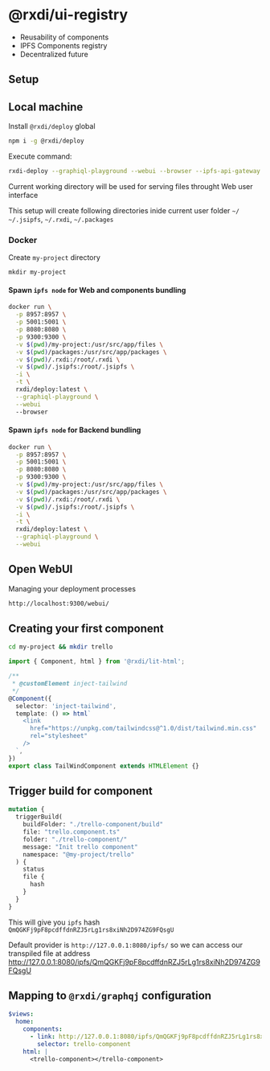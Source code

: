 # @rxdi/ui-registry

* Reusability of components
* IPFS Components registry
* Decentralized future

## Setup

## Local machine

Install `@rxdi/deploy` global

```bash
npm i -g @rxdi/deploy
```

Execute command:
```bash
rxdi-deploy --graphiql-playground --webui --browser --ipfs-api-gateway 8080 --ipfs-api-port 5001
```

Current working directory will be used for serving files throught Web user interface 

This setup will create following directories inide current user folder `~/` `~/.jsipfs`, `~/.rxdi`, `~/.packages` 

### Docker

Create `my-project` directory

```
mkdir my-project
```

#### Spawn `ipfs node` for Web and components bundling
```bash
docker run \
  -p 8957:8957 \
  -p 5001:5001 \
  -p 8080:8080 \
  -p 9300:9300 \
  -v $(pwd)/my-project:/usr/src/app/files \
  -v $(pwd)/packages:/usr/src/app/packages \
  -v $(pwd)/.rxdi:/root/.rxdi \
  -v $(pwd)/.jsipfs:/root/.jsipfs \
  -i \
  -t \
  rxdi/deploy:latest \
  --graphiql-playground \
  --webui
  --browser
```

#### Spawn `ipfs node` for Backend bundling

```bash
docker run \
  -p 8957:8957 \
  -p 5001:5001 \
  -p 8080:8080 \
  -p 9300:9300 \
  -v $(pwd)/my-project:/usr/src/app/files \
  -v $(pwd)/packages:/usr/src/app/packages \
  -v $(pwd)/.rxdi:/root/.rxdi \
  -v $(pwd)/.jsipfs:/root/.jsipfs \
  -i \
  -t \
  rxdi/deploy:latest \
  --graphiql-playground \
  --webui
```


## Open WebUI

Managing your deployment processes
```bash
http://localhost:9300/webui/
```

## Creating your first component

```bash
cd my-project && mkdir trello
```

```typescript
import { Component, html } from '@rxdi/lit-html';

/**
 * @customElement inject-tailwind
 */
@Component({
  selector: 'inject-tailwind',
  template: () => html`
    <link
      href="https://unpkg.com/tailwindcss@^1.0/dist/tailwind.min.css"
      rel="stylesheet"
    />
  `,
})
export class TailWindComponent extends HTMLElement {}
```

## Trigger build for component
```graphql
mutation {
  triggerBuild(
    buildFolder: "./trello-component/build"
    file: "trello.component.ts"
    folder: "./trello-component/"
    message: "Init trello component"
    namespace: "@my-project/trello"
  ) {
    status
    file {
      hash
    }
  }
}
```

This will give you `ipfs` hash `QmQGKFj9pF8pcdffdnRZJ5rLg1rs8xiNh2D974ZG9FQsgU`

Default provider is `http://127.0.0.1:8080/ipfs/` so we can access our transpiled file at address http://127.0.0.1:8080/ipfs/QmQGKFj9pF8pcdffdnRZJ5rLg1rs8xiNh2D974ZG9FQsgU


## Mapping to `@rxdi/graphqj` configuration

```yml
$views:
  home:
    components:
      - link: http://127.0.0.1:8080/ipfs/QmQGKFj9pF8pcdffdnRZJ5rLg1rs8xiNh2D974ZG9FQsgU
        selector: trello-component
    html: |
      <trello-component></trello-component>

```
